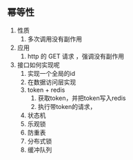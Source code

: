 ## 幂等性
1. 性质
   1. 多次调用没有副作用
2. 应用
   1. http 的 GET 请求 ，强调没有副作用
3. 接口如何实现呢
   1. 实现一个全局的id
   2. 在数据访问层实现
   3. token + redis 
      1. 获取token，并把token写入redis
      2. 执行带token的请求，
   4. 状态机
   5. 乐观锁
   6. 防重表
   7. 分布式锁
   8. 缓冲队列